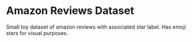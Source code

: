 # Amazon Reviews Dataset

Small toy dataset of amazon reviews with associated star label. Has emoji stars for visual purposes.